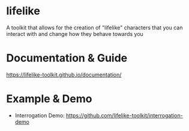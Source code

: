 # lifelike
A toolkit that allows for the creation of "lifelike" characters that you can interact with and change how they behave towards you

# Documentation & Guide
https://lifelike-toolkit.github.io/documentation/

# Example & Demo
- Interrogation Demo: https://github.com/lifelike-toolkit/interrogation-demo
